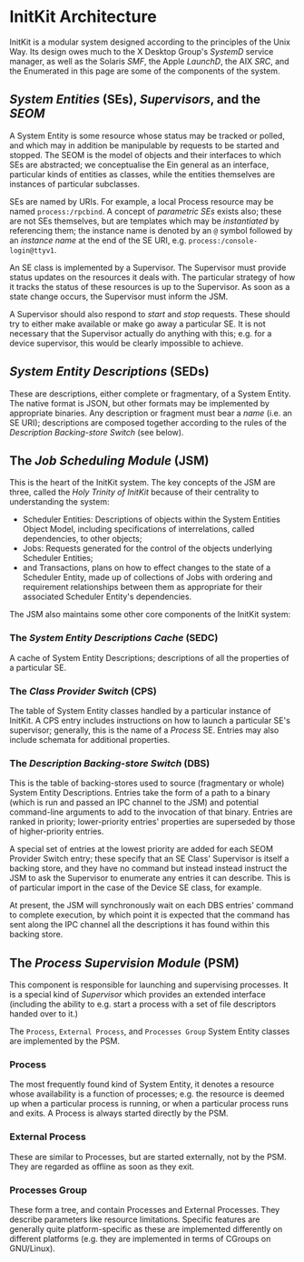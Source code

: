 InitKit Architecture
====================

InitKit is a modular system designed according to the principles of the Unix
Way. Its design owes much to the X Desktop Group's *SystemD* service manager,
as well as the Solaris *SMF*, the Apple *LaunchD*, the AIX *SRC*, and the 
Enumerated in this page are some of the components of the system.

*System Entities* (SEs), *Supervisors*, and the *SEOM*
-----------------------------------------------------

A System Entity is some resource whose status may be tracked or polled, and
which may in addition be manipulable by requests to be started and stopped. The
SEOM is the model of objects and their interfaces to which SEs are
abstracted; we conceptualise the Ein general as an interface,
particular kinds of entities as classes, while the entities themselves are
instances of particular subclasses.

SEs are named by URIs. For example, a local Process resource may be named
`process:/rpcbind`. A concept of *parametric SEs* exists also; these are not SEs
themselves, but are templates which may be *instantiated* by referencing them;
the instance name is denoted by an `@` symbol followed by an *instance name* at
the end of the SE URI, e.g. `process:/console-login@ttyv1`.

An SE class is implemented by a Supervisor. The Supervisor must
provide status updates on the resources it deals with. The particular strategy
of how it tracks the status of these resources is up to the Supervisor. As soon
as a state change occurs, the Supervisor must inform the JSM.

A Supervisor should also respond to *start* and *stop* requests. These should
try to either make available or make go away a particular SE. It is not
necessary that the Supervisor actually do anything with this; e.g. for a device
supervisor, this would be clearly impossible to achieve. 

*System Entity Descriptions* (SEDs)
-----------------------------------

These are descriptions, either complete or fragmentary, of a System Entity. The
native format is JSON, but other formats may be implemented by appropriate
binaries. Any description or fragment must bear a *name* (i.e. an SE URI);
descriptions are composed together according to the rules of the *Description
Backing-store Switch* (see below).

The *Job Scheduling Module* (JSM)
---------------------------------

This is the heart of the InitKit system. The key concepts of the JSM are three,
called the *Holy Trinity of InitKit* because of their centrality to
understanding the system:

- Scheduler Entities: Descriptions of objects within the System Entities Object
  Model, including specifications of interrelations, called dependencies, to
  other objects;
- Jobs: Requests generated for the control of the objects underlying Scheduler
  Entities;
- and Transactions, plans on how to effect changes to the state of a Scheduler
  Entity, made up of collections of Jobs with ordering and requirement
  relationships between them as appropriate for their associated Scheduler
  Entity's dependencies.

The JSM also maintains some other core components of the InitKit system:

### The *System Entity Descriptions Cache* (SEDC)

A cache of System Entity Descriptions; descriptions of all the properties of a
particular SE.

### The *Class Provider Switch* (CPS)

The table of System Entity classes handled by a particular instance of InitKit.
A CPS entry includes instructions on how to launch a particular SE's supervisor;
generally, this is the name of a *Process* SE. Entries may also include schemata
for additional properties.

### The *Description Backing-store Switch* (DBS)

This is the table of backing-stores used to source (fragmentary or whole) System
Entity Descriptions. Entries take the form of a path to a binary (which is run
and passed an IPC channel to the JSM) and potential command-line arguments to
add to the invocation of that binary. Entries are ranked in priority;
lower-priority entries' properties are superseded by those of higher-priority
entries.

A special set of entries at the lowest priority are added for each SEOM Provider
Switch entry; these specify that an SE Class' Supervisor is itself a backing
store, and they have no command but instead instead instruct the JSM to ask the
Supervisor to enumerate any entries it can describe. This is of particular
import in the case of the Device SE class, for example.

At present, the JSM will synchronously wait on each DBS entries' command to
complete execution, by which point it is expected that the command has sent
along the IPC channel all the descriptions it has found within this backing
store.

The *Process Supervision Module* (PSM)
--------------------------------------

This component is responsible for launching and supervising processes. It is a
special kind of *Supervisor* which provides an extended interface (including the
ability to e.g. start a process with a set of file descriptors handed over to
it.)

The `Process`, `External Process`, and `Processes Group` System Entity classes
are implemented by the PSM.

### Process

The most frequently found kind of System Entity, it denotes a resource whose
availability is a function of processes; e.g. the resource is deemed up when a
particular process is running, or when a particular process runs and exits. A
Process is always started directly by the PSM.

### External Process

These are similar to Processes, but are started externally, not by the PSM. They
are regarded as offline as soon as they exit.

### Processes Group

These form a tree, and contain Processes and External Processes. They describe
parameters like resource limitations. Specific features are generally
quite platform-specific as these are implemented differently on different
platforms (e.g. they are implemented in terms of CGroups on GNU/Linux).